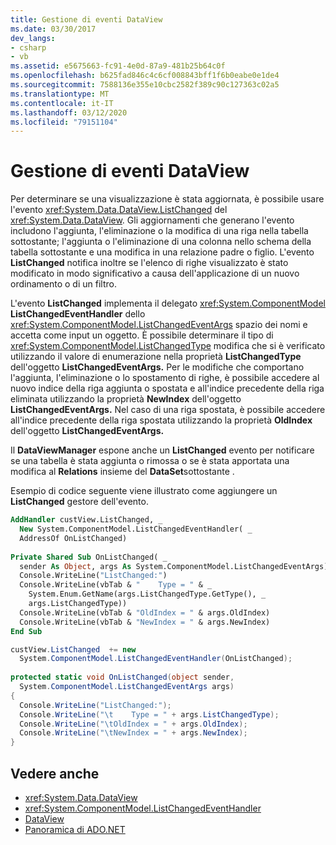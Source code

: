 ```yaml
---
title: Gestione di eventi DataView
ms.date: 03/30/2017
dev_langs:
- csharp
- vb
ms.assetid: e5675663-fc91-4e0d-87a9-481b25b64c0f
ms.openlocfilehash: b625fad846c4c6cf008843bff1f6b0eabe0e1de4
ms.sourcegitcommit: 7588136e355e10cbc2582f389c90c127363c02a5
ms.translationtype: MT
ms.contentlocale: it-IT
ms.lasthandoff: 03/12/2020
ms.locfileid: "79151104"
---
```

# <a name="handling-dataview-events"></a>Gestione di eventi DataView
Per determinare se una visualizzazione è stata aggiornata, è possibile usare l'evento <xref:System.Data.DataView.ListChanged> del <xref:System.Data.DataView>. Gli aggiornamenti che generano l'evento includono l'aggiunta, l'eliminazione o la modifica di una riga nella tabella sottostante; l'aggiunta o l'eliminazione di una colonna nello schema della tabella sottostante e una modifica in una relazione padre o figlio. L'evento **ListChanged** notifica inoltre se l'elenco di righe visualizzato è stato modificato in modo significativo a causa dell'applicazione di un nuovo ordinamento o di un filtro.  
  
 L'evento **ListChanged** implementa il delegato <xref:System.ComponentModel> **ListChangedEventHandler** dello <xref:System.ComponentModel.ListChangedEventArgs> spazio dei nomi e accetta come input un oggetto. È possibile determinare il tipo di <xref:System.ComponentModel.ListChangedType> modifica che si è verificato utilizzando il valore di enumerazione nella proprietà **ListChangedType** dell'oggetto **ListChangedEventArgs.** Per le modifiche che comportano l'aggiunta, l'eliminazione o lo spostamento di righe, è possibile accedere al nuovo indice della riga aggiunta o spostata e all'indice precedente della riga eliminata utilizzando la proprietà **NewIndex** dell'oggetto **ListChangedEventArgs.** Nel caso di una riga spostata, è possibile accedere all'indice precedente della riga spostata utilizzando la proprietà **OldIndex** dell'oggetto **ListChangedEventArgs.**  
  
 Il **DataViewManager** espone anche un **ListChanged** evento per notificare se una tabella è stata aggiunta o rimossa o se è stata apportata una modifica al **Relations** insieme del **DataSet**sottostante .  
  
 Esempio di codice seguente viene illustrato come aggiungere un **ListChanged** gestore dell'evento.  
  
```vb  
AddHandler custView.ListChanged, _  
  New System.ComponentModel.ListChangedEventHandler( _  
  AddressOf OnListChanged)  
  
Private Shared Sub OnListChanged( _  
  sender As Object, args As System.ComponentModel.ListChangedEventArgs)  
  Console.WriteLine("ListChanged:")  
  Console.WriteLine(vbTab & "    Type = " & _  
    System.Enum.GetName(args.ListChangedType.GetType(), _  
    args.ListChangedType))  
  Console.WriteLine(vbTab & "OldIndex = " & args.OldIndex)  
  Console.WriteLine(vbTab & "NewIndex = " & args.NewIndex)  
End Sub  
```  
  
```csharp  
custView.ListChanged  += new
  System.ComponentModel.ListChangedEventHandler(OnListChanged);  
  
protected static void OnListChanged(object sender,
  System.ComponentModel.ListChangedEventArgs args)  
{  
  Console.WriteLine("ListChanged:");  
  Console.WriteLine("\t    Type = " + args.ListChangedType);  
  Console.WriteLine("\tOldIndex = " + args.OldIndex);  
  Console.WriteLine("\tNewIndex = " + args.NewIndex);  
}  
```  
  
## <a name="see-also"></a>Vedere anche

- <xref:System.Data.DataView>
- <xref:System.ComponentModel.ListChangedEventHandler>
- [DataView](dataviews.md)
- [Panoramica di ADO.NET](../ado-net-overview.md)
